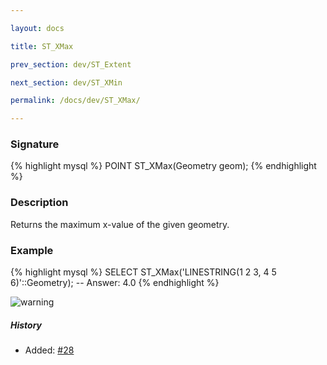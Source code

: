 ```yaml
---

layout: docs

title: ST_XMax

prev_section: dev/ST_Extent

next_section: dev/ST_XMin

permalink: /docs/dev/ST_XMax/

---
```


### Signature

{% highlight mysql %}
POINT ST_XMax(Geometry geom);
{% endhighlight %}

### Description

Returns the maximum x-value of the given geometry.

### Example

{% highlight mysql %}
SELECT ST_XMax('LINESTRING(1 2 3, 4 5 6)'::Geometry);
-- Answer:    4.0
{% endhighlight %}

![warning](../images/illustations/properties/ST_XMax.png)

##### History

* Added: [#28](https://github.com/irstv/H2GIS/pull/28)
